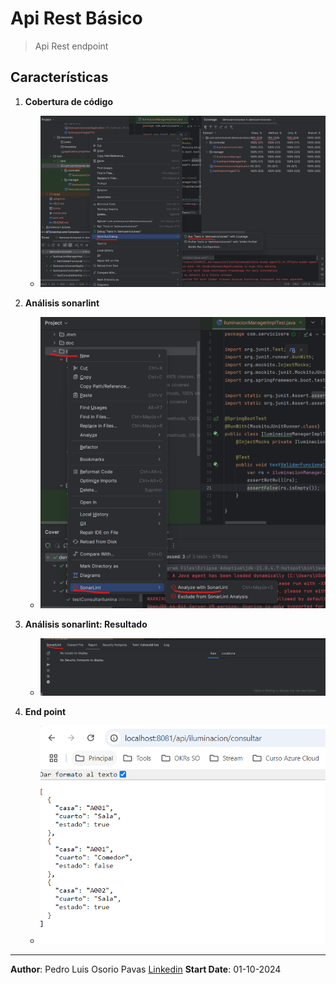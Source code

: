 # Api Rest Básico

> Api Rest endpoint

## Características

1. **Cobertura de código**
   - ![](doc/1_cobertura.png)

2. **Análisis sonarlint**
   - ![](doc/2_sonarlint.png)

3. **Análisis sonarlint: Resultado**
   - ![](doc/2_sonarlint_analisis.png)

4. **End point**
   - ![](doc/3_endpoint.png)
---

**Author**: Pedro Luis Osorio Pavas [Linkedin](www.linkedin.com/in/pedro-luis-osorio-pavas-68b3a7106)
**Start Date**: 01-10-2024

